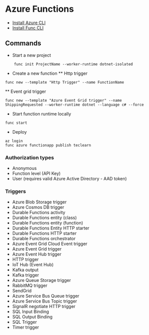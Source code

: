 # Azure Functions
* [Install Azure CLI](https://learn.microsoft.com/en-us/cli/azure/install-azure-cli)
* [Install Func CLI](https://learn.microsoft.com/en-us/azure/azure-functions/functions-run-local?tabs=windows%2Cisolated-process%2Cnode-v4%2Cpython-v2%2Chttp-trigger%2Ccontainer-apps&pivots=programming-language-csharp)

## Commands
* Start a new project
```
    func init ProjectName --worker-runtime dotnet-isolated
```
* Create a new function
** Http trigger
```
func new --template "Http Trigger" --name FunctionName
```
** Event grid trigger
```
func new --template "Azure Event Grid trigger" --name ShippingRequested --worker-runtime dotnet --language c# --force
```
* Start function runtime locally
```
func start
```
* Deploy
```
az login
func azure functionapp publish teclearn
```
### Authorization types
* Anonymous
* Function level (API Key)
* User (requires valid Azure Active Directory - AAD token)

### Triggers
* Azure Blob Storage trigger
* Azure Cosmos DB trigger
* Durable Functions activity
* Durable Functions entity (class)
* Durable Functions entity (function)
* Durable Functions Entity HTTP starter
* Durable Functions HTTP starter
* Durable Functions orchestrator
* Azure Event Grid Cloud Event trigger
* Azure Event Grid trigger
* Azure Event Hub trigger
* HTTP trigger
* IoT Hub (Event Hub)
* Kafka output
* Kafka trigger
* Azure Queue Storage trigger
* RabbitMQ trigger
* SendGrid
* Azure Service Bus Queue trigger
* Azure Service Bus Topic trigger
* SignalR negotiate HTTP trigger
* SQL Input Binding
* SQL Output Binding
* SQL Trigger
* Timer trigger
